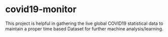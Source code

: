 # covid19-monitor
This project is helpful in gathering the live global COVID19 statistical data to maintain a proper time based Dataset for further machine analysis/learning.
